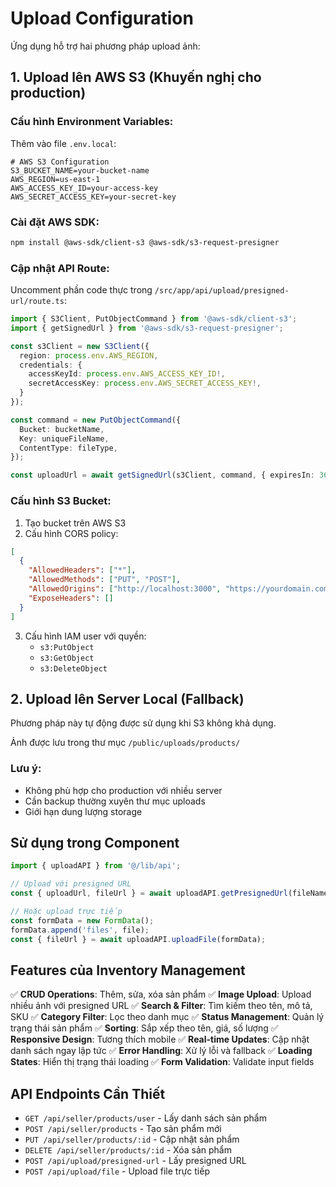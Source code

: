 # Upload Configuration

Ứng dụng hỗ trợ hai phương pháp upload ảnh:

## 1. Upload lên AWS S3 (Khuyến nghị cho production)

### Cấu hình Environment Variables:

Thêm vào file `.env.local`:

```env
# AWS S3 Configuration
S3_BUCKET_NAME=your-bucket-name
AWS_REGION=us-east-1
AWS_ACCESS_KEY_ID=your-access-key
AWS_SECRET_ACCESS_KEY=your-secret-key
```

### Cài đặt AWS SDK:

```bash
npm install @aws-sdk/client-s3 @aws-sdk/s3-request-presigner
```

### Cập nhật API Route:

Uncomment phần code thực trong `/src/app/api/upload/presigned-url/route.ts`:

```typescript
import { S3Client, PutObjectCommand } from '@aws-sdk/client-s3';
import { getSignedUrl } from '@aws-sdk/s3-request-presigner';

const s3Client = new S3Client({ 
  region: process.env.AWS_REGION,
  credentials: {
    accessKeyId: process.env.AWS_ACCESS_KEY_ID!,
    secretAccessKey: process.env.AWS_SECRET_ACCESS_KEY!,
  }
});

const command = new PutObjectCommand({
  Bucket: bucketName,
  Key: uniqueFileName,
  ContentType: fileType,
});

const uploadUrl = await getSignedUrl(s3Client, command, { expiresIn: 3600 });
```

### Cấu hình S3 Bucket:

1. Tạo bucket trên AWS S3
2. Cấu hình CORS policy:

```json
[
  {
    "AllowedHeaders": ["*"],
    "AllowedMethods": ["PUT", "POST"],
    "AllowedOrigins": ["http://localhost:3000", "https://yourdomain.com"],
    "ExposeHeaders": []
  }
]
```

3. Cấu hình IAM user với quyền:
   - `s3:PutObject`
   - `s3:GetObject`
   - `s3:DeleteObject`

## 2. Upload lên Server Local (Fallback)

Phương pháp này tự động được sử dụng khi S3 không khả dụng.

Ảnh được lưu trong thư mục `/public/uploads/products/`

### Lưu ý:
- Không phù hợp cho production với nhiều server
- Cần backup thường xuyên thư mục uploads
- Giới hạn dung lượng storage

## Sử dụng trong Component

```typescript
import { uploadAPI } from '@/lib/api';

// Upload với presigned URL
const { uploadUrl, fileUrl } = await uploadAPI.getPresignedUrl(fileName, fileType);

// Hoặc upload trực tiếp
const formData = new FormData();
formData.append('files', file);
const { fileUrl } = await uploadAPI.uploadFile(formData);
```

## Features của Inventory Management

✅ **CRUD Operations**: Thêm, sửa, xóa sản phẩm
✅ **Image Upload**: Upload nhiều ảnh với presigned URL
✅ **Search & Filter**: Tìm kiếm theo tên, mô tả, SKU
✅ **Category Filter**: Lọc theo danh mục
✅ **Status Management**: Quản lý trạng thái sản phẩm
✅ **Sorting**: Sắp xếp theo tên, giá, số lượng
✅ **Responsive Design**: Tương thích mobile
✅ **Real-time Updates**: Cập nhật danh sách ngay lập tức
✅ **Error Handling**: Xử lý lỗi và fallback
✅ **Loading States**: Hiển thị trạng thái loading
✅ **Form Validation**: Validate input fields

## API Endpoints Cần Thiết

- `GET /api/seller/products/user` - Lấy danh sách sản phẩm
- `POST /api/seller/products` - Tạo sản phẩm mới
- `PUT /api/seller/products/:id` - Cập nhật sản phẩm
- `DELETE /api/seller/products/:id` - Xóa sản phẩm
- `POST /api/upload/presigned-url` - Lấy presigned URL
- `POST /api/upload/file` - Upload file trực tiếp